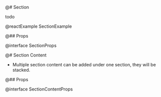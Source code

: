 @# Section

todo

@reactExample SectionExample

@## Props

@interface SectionProps

@# Section Content

- Multiple section content can be added under one section, they will be stacked.

@## Props

@interface SectionContentProps
